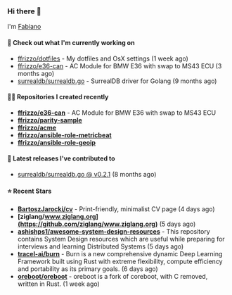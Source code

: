 ### Hi there 👋

I'm [Fabiano](https://ffrizzo.com)

#### 👷 Check out what I'm currently working on


- [ffrizzo/dotfiles](https://github.com/ffrizzo/dotfiles) - My dotfiles and OsX settings (1 week ago)
- [ffrizzo/e36-can](https://github.com/ffrizzo/e36-can) - AC Module for BMW E36 with swap to MS43 ECU (3 months ago)
- [surrealdb/surrealdb.go](https://github.com/surrealdb/surrealdb.go) - SurrealDB driver for Golang (9 months ago)

#### 👨‍💻 Repositories I created recently
- **[ffrizzo/e36-can](https://github.com/ffrizzo/e36-can)** - AC Module for BMW E36 with swap to MS43 ECU
- **[ffrizzo/parity-sample](https://github.com/ffrizzo/parity-sample)**
- **[ffrizzo/acme](https://github.com/ffrizzo/acme)**
- **[ffrizzo/ansible-role-metricbeat](https://github.com/ffrizzo/ansible-role-metricbeat)**
- **[ffrizzo/ansible-role-geoip](https://github.com/ffrizzo/ansible-role-geoip)**

#### 🚀 Latest releases I've contributed to


- [surrealdb/surrealdb.go @ v0.2.1](https://github.com/surrealdb/surrealdb.go/releases/tag/v0.2.1) (8 months ago)

#### ⭐ Recent Stars


- **[BartoszJarocki/cv](https://github.com/BartoszJarocki/cv)** - Print-friendly, minimalist CV page (4 days ago)
- **[ziglang/www.ziglang.org](https://github.com/ziglang/www.ziglang.org)** (5 days ago)
- **[ashishps1/awesome-system-design-resources](https://github.com/ashishps1/awesome-system-design-resources)** - This repository contains System Design resources which are useful while preparing for interviews and learning Distributed Systems (5 days ago)
- **[tracel-ai/burn](https://github.com/tracel-ai/burn)** - Burn is a new comprehensive dynamic Deep Learning Framework built using Rust with extreme flexibility, compute efficiency and portability as its primary goals. (6 days ago)
- **[oreboot/oreboot](https://github.com/oreboot/oreboot)** - oreboot is a fork of coreboot, with C removed, written in Rust. (1 week ago)
